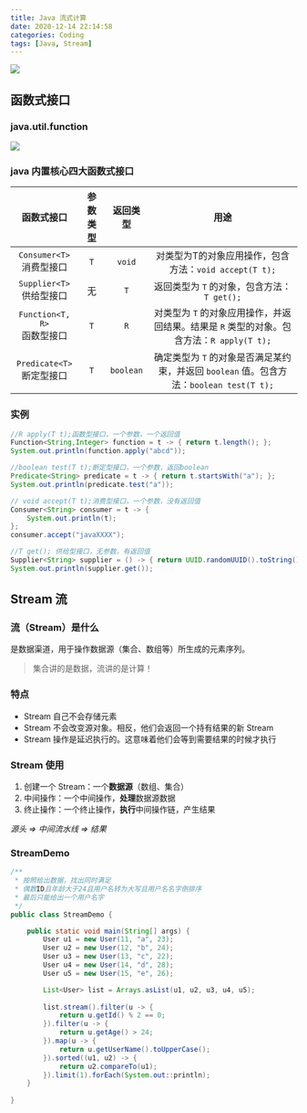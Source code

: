 ```yaml
---
title: Java 流式计算
date: 2020-12-14 22:14:58
categories: Coding
tags: [Java, Stream]
---
```




![](http://images.yingwai.top/picgo/20201210171601.png)

<!--more-->

## 函数式接口

### java.util.function

![](http://images.yingwai.top/picgo/20201210171817.bmp)



### java 内置核心四大函数式接口

|            函数式接口            | 参数类型 | 返回类型  |                             用途                             |
| :------------------------------: | :------: | :-------: | :----------------------------------------------------------: |
|  `Consumer<T>`<br />消费型接口   |   `T`    |  `void`   |    对类型为T的对象应用操作，包含方法：`void accept(T t);`    |
|  `Supplier<T>`<br />供给型接口   |    无    |    `T`    |         返回类型为 `T` 的对象，包含方法：`T get();`          |
| `Function<T, R>`<br />函数型接口 |   `T`    |    `R`    | 对类型为 `T` 的对象应用操作，并返回结果。结果是 `R` 类型的对象。包含方法：`R apply(T t);` |
|  `Predicate<T>`<br />断定型接口  |   `T`    | `boolean` | 确定类型为 `T` 的对象是否满足某约束，并返回 `boolean` 值。包含方法：`boolean test(T t);` |



### 实例

```java
//R apply(T t);函数型接口，一个参数，一个返回值
Function<String,Integer> function = t -> { return t.length(); };
System.out.println(function.apply("abcd"));

//boolean test(T t);断定型接口，一个参数，返回boolean
Predicate<String> predicate = t -> { return t.startsWith("a"); };
System.out.println(predicate.test("a"));

// void accept(T t);消费型接口，一个参数，没有返回值
Consumer<String> consumer = t -> {
    System.out.println(t);
};
consumer.accept("javaXXXX");

//T get(); 供给型接口，无参数，有返回值
Supplier<String> supplier = () -> { return UUID.randomUUID().toString(); };
System.out.println(supplier.get());
```



## Stream 流

### 流（Stream）是什么

是数据渠道，用于操作数据源（集合、数组等）所生成的元素序列。

> 集合讲的是数据，流讲的是计算！



### 特点

* Stream 自己不会存储元素
* Stream 不会改变源对象。相反，他们会返回一个持有结果的新 Stream
* Stream 操作是延迟执行的。这意味着他们会等到需要结果的时候才执行



### Stream 使用

1. 创建一个 Stream：一个**数据源**（数组、集合）
2. 中间操作：一个中间操作，**处理**数据源数据
3. 终止操作：一个终止操作，**执行**中间操作链，产生结果

*源头 => 中间流水线 => 结果*



### StreamDemo

```java
/**
 * 按照给出数据，找出同时满足
 * 偶数ID且年龄大于24且用户名转为大写且用户名名字倒排序
 * 最后只能给出一个用户名字
 */
public class StreamDemo {

    public static void main(String[] args) {
        User u1 = new User(11, "a", 23);
        User u2 = new User(12, "b", 24);
        User u3 = new User(13, "c", 22);
        User u4 = new User(14, "d", 28);
        User u5 = new User(15, "e", 26);

        List<User> list = Arrays.asList(u1, u2, u3, u4, u5);
        
        list.stream().filter(u -> {
            return u.getId() % 2 == 0;
        }).filter(u -> {
            return u.getAge() > 24;
        }).map(u -> {
            return u.getUserName().toUpperCase();
        }).sorted((u1, u2) -> {
            return u2.compareTo(u1);
        }).limit(1).forEach(System.out::println);
    }
    
}
```


